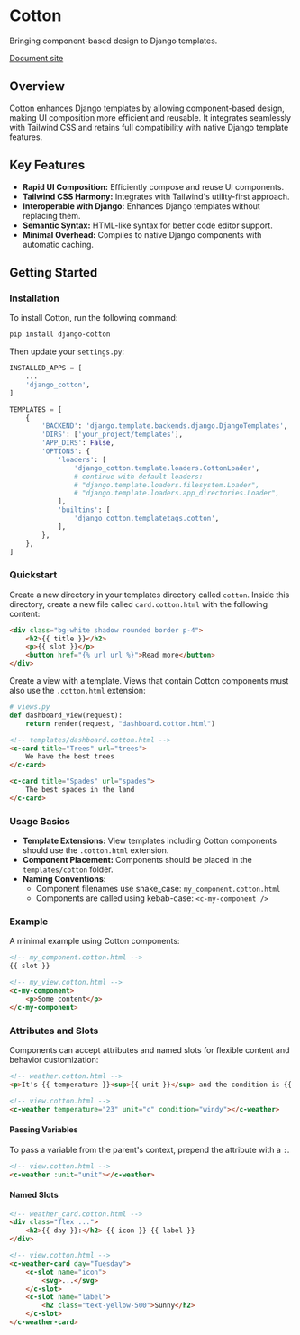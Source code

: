 # Cotton

Bringing component-based design to Django templates.

<a href="https://www.django-cotton.com" target="_blank">Document site</a>

## Overview
Cotton enhances Django templates by allowing component-based design, making UI composition more efficient and reusable. It integrates seamlessly with Tailwind CSS and retains full compatibility with native Django template features.

## Key Features
- **Rapid UI Composition:** Efficiently compose and reuse UI components.
- **Tailwind CSS Harmony:** Integrates with Tailwind's utility-first approach.
- **Interoperable with Django:** Enhances Django templates without replacing them.
- **Semantic Syntax:** HTML-like syntax for better code editor support.
- **Minimal Overhead:** Compiles to native Django components with automatic caching.

## Getting Started

### Installation
To install Cotton, run the following command:

```bash
pip install django-cotton
```

Then update your `settings.py`:

```python
INSTALLED_APPS = [
    ...
    'django_cotton',
]

TEMPLATES = [
    {
        'BACKEND': 'django.template.backends.django.DjangoTemplates',
        'DIRS': ['your_project/templates'],
        'APP_DIRS': False,
        'OPTIONS': {
            'loaders': [
                'django_cotton.template.loaders.CottonLoader',
                # continue with default loaders:
                # "django.template.loaders.filesystem.Loader",
                # "django.template.loaders.app_directories.Loader",
            ],
            'builtins': [
                'django_cotton.templatetags.cotton',
            ],
        },
    },
]
```

### Quickstart
Create a new directory in your templates directory called `cotton`. Inside this directory, create a new file called `card.cotton.html` with the following content:

```html
<div class="bg-white shadow rounded border p-4">
    <h2>{{ title }}</h2>
    <p>{{ slot }}</p>
    <button href="{% url url %}">Read more</button>
</div>
```

Create a view with a template. Views that contain Cotton components must also use the `.cotton.html` extension:

```python
# views.py
def dashboard_view(request):
    return render(request, "dashboard.cotton.html")
```

```html
<!-- templates/dashboard.cotton.html -->
<c-card title="Trees" url="trees">
    We have the best trees
</c-card>

<c-card title="Spades" url="spades">
    The best spades in the land
</c-card>
```

### Usage Basics
- **Template Extensions:** View templates including Cotton components should use the `.cotton.html` extension.
- **Component Placement:** Components should be placed in the `templates/cotton` folder.
- **Naming Conventions:** 
  - Component filenames use snake_case: `my_component.cotton.html`
  - Components are called using kebab-case: `<c-my-component />`

### Example
A minimal example using Cotton components:

```html
<!-- my_component.cotton.html -->
{{ slot }}

<!-- my_view.cotton.html -->
<c-my-component>
    <p>Some content</p>
</c-my-component>
```

### Attributes and Slots
Components can accept attributes and named slots for flexible content and behavior customization:

```html
<!-- weather.cotton.html -->
<p>It's {{ temperature }}<sup>{{ unit }}</sup> and the condition is {{ condition }}.</p>

<!-- view.cotton.html -->
<c-weather temperature="23" unit="c" condition="windy"></c-weather>
```

#### Passing Variables
To pass a variable from the parent's context, prepend the attribute with a `:`.

```html
<!-- view.cotton.html -->
<c-weather :unit="unit"></c-weather>
```

#### Named Slots
```html
<!-- weather_card.cotton.html -->
<div class="flex ...">
    <h2>{{ day }}:</h2> {{ icon }} {{ label }}
</div>

<!-- view.cotton.html -->
<c-weather-card day="Tuesday">
    <c-slot name="icon">
        <svg>...</svg>
    </c-slot>
    <c-slot name="label">
        <h2 class="text-yellow-500">Sunny</h2>
    </c-slot>
</c-weather-card>
```